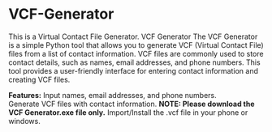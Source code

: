# VCF-Generator
This is a Virtual Contact File Generator.
VCF Generator
The VCF Generator is a simple Python tool that allows you to generate VCF (Virtual Contact File) files from a list of contact information. VCF files are commonly used to store contact details, such as names, email addresses, and phone numbers. This tool provides a user-friendly interface for entering contact information and creating VCF files.

******Features**:****
Input names, email addresses, and phone numbers.
<br>Generate VCF files with contact information.
**NOTE: Please download the VCF Generator.exe file only.**
Import/Install the .vcf file in your phone or windows.
